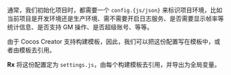通常，我们初始化项目时，都需要一个 `config.{js/json}` 来标识项目环境，比如当前项目是开发环境还是生产环境、需不需要开启日志服务、是否需要显示帧率等统计信息、是否支持 GM 操作、是否超级账号、等等。

由于 Cocos Creator 支持构建模板，因此，我们可以把这份配置写在模板中，或者由模板去引用。

**Rx** 将这份配置定为 `settings.js`，由每个构建模板去引用，并导出为全局变量。
